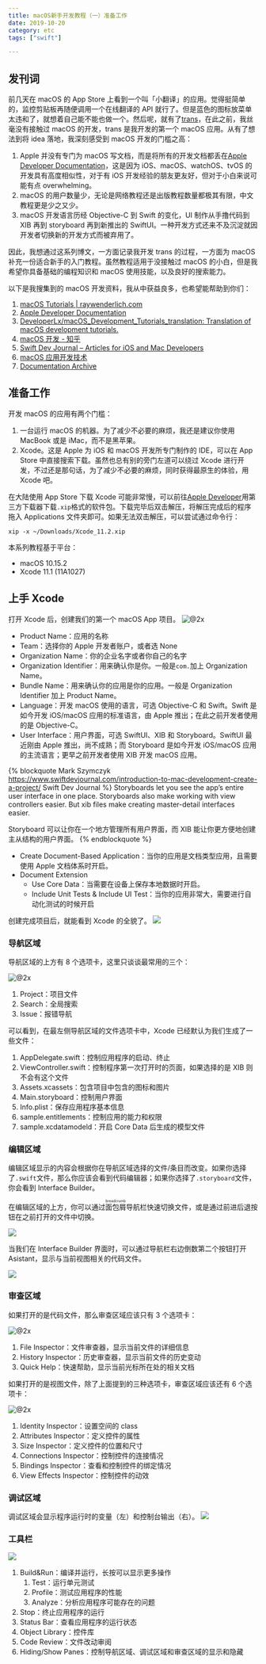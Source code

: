 ```yaml
---
title: macOS新手开发教程（一）准备工作
date: 2019-10-20
category: etc
tags: ["swift"]

---
```


## 发刊词

前几天在 macOS 的 App Store 上看到一个叫「小翻译」的应用。觉得挺简单的，监控剪贴板再随便调用一个在线翻译的 API 就行了。但是蓝色的图标放菜单太违和了，就想着自己能不能也做一个。然后呢，就有了[trans](https://github.com/rhinoc/trans)，在此之前，我丝毫没有接触过 macOS 的开发，trans 是我开发的第一个 macOS 应用。从有了想法到将 idea 落地，我深刻感受到 macOS 开发的门槛之高：

1. Apple 并没有专门为 macOS 写文档，而是将所有的开发文档都丢在[Apple Developer Documentation](https://developer.apple.com/documentation/)，这是因为 iOS、macOS、watchOS、tvOS 的开发具有高度相似性，对于有 iOS 开发经验的朋友更友好，但对于小白来说可能有点 overwhelming。
2. macOS 的用户数量少，无论是网络教程还是出版教程数量都极其有限，中文教程更是少之又少。
3. macOS 开发语言历经 Objective-C 到 Swift 的变化，UI 制作从手撸代码到 XIB 再到 storyboard 再到新推出的 SwiftUI。一种开发方式还来不及沉淀就因开发者切换新的开发方式而被弃用了。

因此，我想通过这系列博文，一方面记录我开发 trans 的过程，一方面为 macOS 补充一份适合新手的入门教程。虽然教程适用于没接触过 macOS 的小白，但是我希望你具备基础的编程知识和 macOS 使用技能，以及良好的搜索能力。

以下是我搜集到的 macOS 开发资料，我从中获益良多，也希望能帮助到你们：

1. [macOS Tutorials | raywenderlich.com](https://www.raywenderlich.com/macos)
2. [Apple Developer Documentation](https://developer.apple.com/documentation/)
3. [DeveloperLx/macOS_Development_Tutorials_translation: Translation of macOS development tutorials.](https://github.com/DeveloperLx/macOS_Development_Tutorials_translation)
4. [macOS 开发 - 知乎](https://zhuanlan.zhihu.com/c_1079349488673648640)
5. [Swift Dev Journal – Articles for iOS and Mac Developers](https://www.swiftdevjournal.com/)
6. [macOS 应用开发技术](https://macdev.io/)
7. [Documentation Archive](https://developer.apple.com/library/archive/navigation/)

## 准备工作

开发 macOS 的应用有两个门槛：

1. 一台运行 macOS 的机器。为了减少不必要的麻烦，我还是建议你使用 MacBook 或是 iMac，而不是黑苹果。
2. Xcode。这是 Apple 为 iOS 和 macOS 开发所专门制作的 IDE，可以在 App Store 中直接搜索下载。虽然也总有别的旁门左道可以绕过 Xcode 进行开发，不过还是那句话，为了减少不必要的麻烦，同时获得最原生的体验，用 Xcode 吧。

在大陆使用 App Store 下载 Xcode 可能非常慢，可以前往[Apple Developer](https://developer.apple.com/download/)用第三方下载器下载`.xip`格式的软件包。下载完毕后双击解压，将解压完成后的程序拖入 Applications 文件夹即可。如果无法双击解压，可以尝试通过命令行：

```
xip -x ~/Downloads/Xcode_11.2.xip
```

本系列教程基于平台：

-   macOS 10.15.2
-   Xcode 11.1 (11A1027)

## 上手 Xcode

打开 Xcode 后，创建我们的第一个 macOS App 项目。
![@2x](https://pic.rhinoc.top/mweb/15722485065746.jpg)

-   Product Name：应用的名称
-   Team：选择你的 Apple 开发者账户，或者选 None
-   Organization Name：你的企业名字或者你自己的名字
-   Organization Identifier：用来确认你是你。一般是`com.`加上 Organization Name。
-   Bundle Name：用来确认你的应用是你的应用。一般是 Organization Identifier 加上 Product Name。
-   Language：开发 macOS 使用的语言，可选 Objective-C 和 Swift。Swift 是如今开发 iOS/macOS 应用的标准语言，由 Apple 推出；在此之前开发者使用的是 Objective-C。
-   User Interface：用户界面，可选 SwiftUI、XIB 和 Storyboard。SwiftUI 最近刚由 Apple 推出，尚不成熟；而 Storyboard 是如今开发 iOS/macOS 应用的主流语言；更早之前开发者使用 XIB 开发 macOS 应用。

{% blockquote Mark Szymczyk https://www.swiftdevjournal.com/introduction-to-mac-development-create-a-project/ Swift Dev Journal %}
Storyboards let you see the app’s entire user interface in one place. Storyboards also make working with view controllers easier. But xib files make creating master-detail interfaces easier.

Storyboard 可以让你在一个地方管理所有用户界面，而 XIB 能让你更方便地创建主从结构的用户界面。
{% endblockquote %}

-   Create Document-Based Application：当你的应用是文档类型应用，且需要使用 Apple 文档体系时开启。
-   Document Extension
    -   Use Core Data：当需要在设备上保存本地数据时开启。
    -   Include Unit Tests & Include UI Test：当你的应用非常大，需要进行自动化测试的时候开启

创建完成项目后，就能看到 Xcode 的全貌了。
![](https://pic.rhinoc.top/mweb/15722521122242.jpg)

### 导航区域

导航区域的上方有 8 个选项卡，这里只谈谈最常用的三个：

![@2x](https://pic.rhinoc.top/mweb/15722545653537.jpg)

1. Project：项目文件
2. Search：全局搜索
3. Issue：报错导航

可以看到，在最左侧导航区域的文件选项卡中，Xcode 已经默认为我们生成了一些文件：

1. AppDelegate.swift：控制应用程序的启动、终止
2. ViewController.swift：控制程序第一次打开时的页面，如果选择的是 XIB 则不会有这个文件
3. Assets.xcassets：包含项目中包含的图标和图片
4. Main.storyboard：控制用户界面
5. Info.plist：保存应用程序基本信息
6. sample.entitlements：控制应用的能力和权限
7. sample.xcdatamodeld：开启 Core Data 后生成的模型文件

### 编辑区域

编辑区域显示的内容会根据你在导航区域选择的文件/条目而改变。如果你选择了`.swift`文件，那么你应该会看到代码编辑器；如果你选择了`.storyboard`文件，你会看到 Interface Builder。

在编辑区域的上方，你可以通过<ruby>面包屑<rt>breadcrumb</rt></ruby>导航栏快速切换文件，或是通过前进后退按钮在之前打开的文件中切换。

![](https://pic.rhinoc.top/mweb/15722549742733.jpg)

当我们在 Interface Builder 界面时，可以通过导航栏右边倒数第二个按钮打开 Asistant，显示与当前视图相关的代码文件。

![](https://pic.rhinoc.top/mweb/15722553510679.jpg)

### 审查区域

如果打开的是代码文件，那么审查区域应该只有 3 个选项卡：

![@2x](https://pic.rhinoc.top/mweb/15722556419936.jpg)

1. File Inspector：文件审查器，显示当前文件的详细信息
2. History Inspector：历史审查器，显示当前文件的历史变动
3. Quick Help：快速帮助，显示当前光标所在处的相关文档

如果打开的是视图文件，除了上面提到的三种选项卡，审查区域应该还有 6 个选项卡：

![@2x](https://pic.rhinoc.top/mweb/15722557968010.jpg)

1. Identity Inspector：设置空间的 class
2. Attributes Inspector：定义控件的属性
3. Size Inspector：定义控件的位置和尺寸
4. Connections Inspector：控制控件的连接情况
5. Bindings Inspector：查看和控制控件的绑定情况
6. View Effects Inspector：控制控件的动效

### 调试区域

调试区域会显示程序运行时的变量（左）和控制台输出（右）。
![](https://pic.rhinoc.top/mweb/15722570730171.jpg)

### 工具栏

![](https://pic.rhinoc.top/mweb/15722565964715.jpg)

1. Build&Run：编译并运行，长按可以显示更多操作
    1. Test：运行单元测试
    2. Profile：测试应用程序的性能
    3. Analyze：分析应用程序可能存在的问题
2. Stop：终止应用程序的运行
3. Status Bar：查看应用程序的运行状态
4. Object Library：控件库
5. Code Review：文件改动审阅
6. Hiding/Show Panes：控制导航区域、调试区域和审查区域的显示和隐藏
